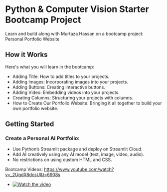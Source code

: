 # Python & Computer Vision Starter Bootcamp Project

Learn and build along with Murtaza Hassan on a bootcamp project: Personal Portfolio Website

## How it Works
Here's what you will learn in the bootcamp: 
-  Adding Title: How to add titles to your projects.
-  Adding Images: Incorporating images into your projects.
-  Adding Buttons: Creating interactive buttons.
-  Adding Video: Embedding videos into your projects.
-  Creating Columns: Structuring your projects with columns.
-  How to Create Our Portfolio Website: Bringing it all together to build your own portfolio website.

## Getting Started
### Create a Personal AI Portfolio:
-  Use Python’s Streamlit package and deploy on Streamlit Cloud.
-  Add AI creatively using any AI model (text, image, video, audio).
-  No restrictions on using custom HTML and CSS.

Bootcamp Videos:
https://www.youtube.com/watch?v=_2UqdX8dcsU&t=6908s
- [![Watch the video](https://img.youtube.com/vi/_2UqdX8dcsU&t=6908s.jpg)](https://www.youtube.com/watch?v=_2UqdX8dcsU&t=6908s)
